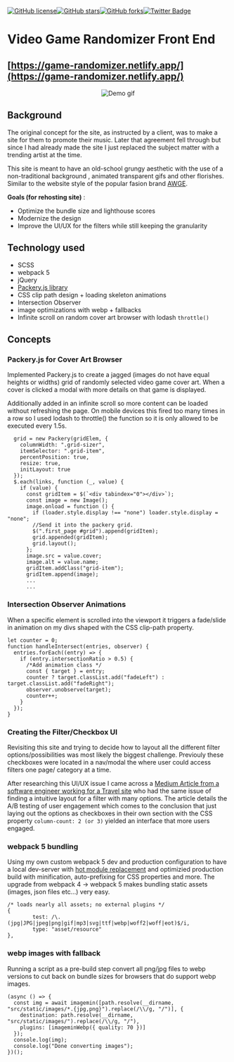 
[![GitHub license](https://img.shields.io/github/license/ethanny2/retro-fansite-update)](https://github.com/ethanny2/retro-fansite-update)[![GitHub stars](https://img.shields.io/github/stars/ethanny2/retro-fansite-update)](https://github.com/ethanny2/retro-fansite-update/stargazers)[![GitHub forks](https://img.shields.io/github/forks/ethanny2/retro-fansite-update)](https://github.com/ethanny2/retro-fansite-update/network)[![Twitter Badge](https://img.shields.io/badge/chat-twitter-blue.svg)](https://twitter.com/ArrayLikeObj)

# Video Game Randomizer Front End

## [https://game-randomizer.netlify.app/](https://game-randomizer.netlify.app/)


<p align="center">
  <img  src="https://media4.giphy.com/media/naqqBuUaeqLW8P3A5E/giphy.gif" alt="Demo gif">
</p>

## Background

The original concept for the site, as instructed by a client, was to make a site for them to promote their music. Later that agreement fell through but since I had already made the site I just replaced the subject matter with a trending artist at the time. 

This site is meant to have an old-school grungy aesthetic with the use of a non-traditional background , animated transparent gifs and other florishes. Similar to the website style of the popular fasion brand [AWGE](https://www.awge.com/home).

**Goals (for rehosting site)** : 
   - Optimize the bundle size and lighthouse scores
   - Modernize the design
   - Improve the UI/UX for the filters while still keeping the granularity

## Technology used
- SCSS
- webpack 5 
- jQuery 
- [Packery.js library](https://packery.metafizzy.co/)
- CSS clip path design + loading skeleton animations
- Intersection Observer
- image optimizations with webp + fallbacks
- Infinite scroll on random cover art browser with lodash ```throttle()```
  
## Concepts

### Packery.js for Cover Art Browser

Implemented Packery.js to create a jagged (images do not have equal heights or widths) grid of randomly selected video game cover art. When a cover is clicked a modal with more details on that game is displayed. 

Additionally added in an infinite scroll so more content can be loaded without refreshing the page. On mobile devices this fired too many times in a row so I used lodash to throttle() the function so it is only allowed to be executed every 1.5s.

```
  grid = new Packery(gridElem, {
    columnWidth: ".grid-sizer",
    itemSelector: ".grid-item",
    percentPosition: true,
    resize: true,
    initLayout: true
  });
  $.each(links, function (_, value) {
    if (value) {
      const gridItem = $(`<div tabindex="0"></div>`);
      const image = new Image();
      image.onload = function () {
        if (loader.style.display !== "none") loader.style.display = "none";
        //Send it into the packery grid.
        $(".first_page #grid").append(gridItem);
        grid.appended(gridItem);
        grid.layout();
      };
      image.src = value.cover;
      image.alt = value.name;
      gridItem.addClass("grid-item");
      gridItem.append(image);
      ...
      ...
```

### Intersection Observer Animations

When a specific element is scrolled into the viewport it triggers a fade/slide in animation on my divs shaped with the CSS clip-path property.

```
let counter = 0;
function handleIntersect(entries, observer) {
  entries.forEach((entry) => {
    if (entry.intersectionRatio > 0.5) {
      /*Add animation class */
      const { target } = entry;
      counter ? target.classList.add("fadeLeft") : target.classList.add("fadeRight");
      observer.unobserve(target);
      counter++;
    }
  });
}

```

### Creating the Filter/Checkbox UI

Revisiting this site and trying to decide how to layout all the different filter options/possibilities was most likely the biggest challenge. Previouly these checkboxes were located in a nav/modal the where user could access filters one page/ category at a time. 

After researching this UI/UX issue I came across a [Medium Article from a software engineer working for a Travel site](https://medium.com/tripaneer-techblog/improving-the-usability-of-multi-selecting-from-a-long-list-63e1a67aab35) who had the same issue of finding a intuitive layout for a filter with many options. The article details the A/B testing of user engagement which comes to the conclusion that just laying out the options as checkboxes in their own section with the CSS property ```column-count: 2 (or 3)``` yielded an interface that more users engaged.



### webpack 5 bundling

Using my own custom webpack 5 dev and production configuration to have a local dev-server with [hot module replacement](https://webpack.js.org/concepts/hot-module-replacement/) and optimizied production build with minification, auto-prefixing for CSS properties and more. The upgrade from webpack 4 -> webpack 5 makes bundling static assets  (images, json files etc...) very easy.
```
/* loads nearly all assets; no external plugins */
{
        test: /\.(jpg|JPG|jpeg|png|gif|mp3|svg|ttf|webp|woff2|woff|eot)$/i,
        type: "asset/resource"
},
```


### webp images with fallback

Running a script as a pre-build step convert all png/jpg files to webp versions to cut back on bundle sizes for browsers that do support webp images.
```
(async () => {
  const img = await imagemin([path.resolve(__dirname, "src/static/images/*.{jpg,png}").replace(/\\/g, "/")], {
    destination: path.resolve(__dirname, "src/static/images/").replace(/\\/g, "/"),
    plugins: [imageminWebp({ quality: 70 })]
  });
  console.log(img);
  console.log("Done converting images");
})();

```


